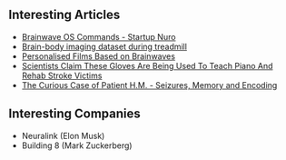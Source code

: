 ## Interesting Articles

- [Brainwave OS Commands - Startup Nuro](http://uk.businessinsider.com/brain-computer-interface-startup-nuro-could-beat-facebook-elon-musk-2018-4)
- [Brain-body imaging dataset during treadmill](https://www.nature.com/articles/sdata201874)
- [Personalised Films Based on Brainwaves](https://futurism.com/personalized-brainwave-guided-movies/)
- [Scientists Claim These Gloves Are Being Used To Teach Piano And Rehab Stroke Victims](https://www.facebook.com/freethinksuperhuman/videos/1508650765928896/)
- [The Curious Case of Patient H.M. - Seizures, Memory and Encoding](http://www.brainfacts.org/in-the-lab/tools-and-techniques/2018/the-curious-case-of-patient-hm-082818)



## Interesting Companies

- Neuralink (Elon Musk)
- Building 8 (Mark Zuckerberg)
